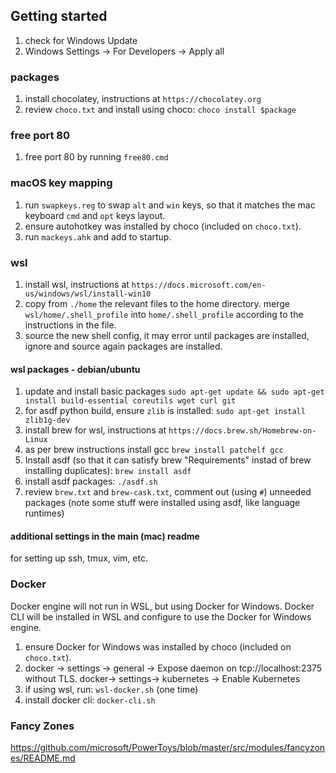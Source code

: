 ## Getting started
1. check for Windows Update
1. Windows Settings -> For Developers -> Apply all

### packages
1. install chocolatey, instructions at `https://chocolatey.org`
1. review `choco.txt` and install using choco: `choco install $package`

### free port 80
1. free port 80 by running `free80.cmd`

### macOS key mapping
1. run `swapkeys.reg` to swap `alt` and `win` keys, so that it matches the mac keyboard `cmd` and `opt` keys layout.
1. ensure autohotkey was installed by choco (included on `choco.txt`).
1. run `mackeys.ahk` and add to startup.

### wsl
1. install wsl, instructions at `https://docs.microsoft.com/en-us/windows/wsl/install-win10`
1. copy from `./home` the relevant files to the home directory. merge `wsl/home/.shell_profile` into `home/.shell_profile` according to the instructions in the file.
1. source the new shell config, it may error until packages are installed, ignore and source again packages are installed.

#### wsl packages - debian/ubuntu
1. update and install basic packages `sudo apt-get update && sudo apt-get install build-essential coreutils wget curl git`
1. for asdf python build, ensure `zlib` is installed: `sudo apt-get install zlib1g-dev`
1. install brew for wsl, instructions at `https://docs.brew.sh/Homebrew-on-Linux`
1. as per brew instructions install gcc `brew install patchelf gcc`
1. Install asdf (so that it can satisfy brew "Requirements" instad of brew installing duplicates): `brew install asdf`
1. install asdf packages: `./asdf.sh`
1. review `brew.txt` and `brew-cask.txt`, comment out (using `#`) unneeded packages (note some stuff were installed using asdf, like language runtimes)

#### additional settings in the main (mac) readme
for setting up ssh, tmux, vim, etc.

### Docker
Docker engine will not run in WSL, but using Docker for Windows. Docker CLI will be installed in WSL and configure to use the Docker for Windows engine.

1. ensure Docker for Windows was installed by choco (included on `choco.txt`).
1. docker -> settings -> general -> Expose daemon on tcp://localhost:2375 without TLS.
docker-> settings-> kubernetes -> Enable Kubernetes
1. if using wsl, run: `wsl-docker.sh` (one time)
1. install docker cli: `docker-cli.sh`

### Fancy Zones
https://github.com/microsoft/PowerToys/blob/master/src/modules/fancyzones/README.md
